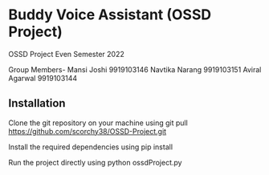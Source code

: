 # Buddy Voice Assistant (OSSD Project)

OSSD Project Even Semester 2022

Group Members-
Mansi Joshi 9919103146
Navtika Narang 9919103151
Aviral Agarwal 9919103144


## Installation

Clone the git repository on your machine using
git pull https://github.com/scorchy38/OSSD-Project.git

Install the required dependencies using
pip install <dependency name>
  
Run the project directly using
python ossdProject.py
